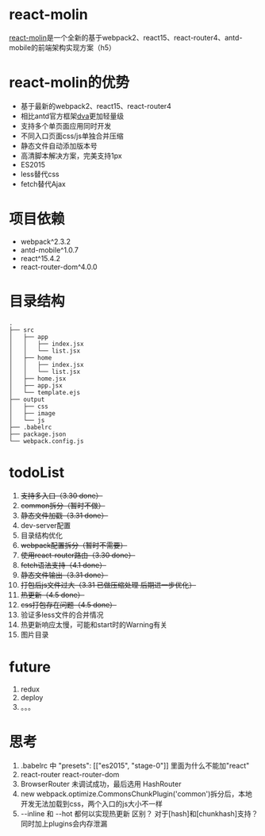 # react-molin

[react-molin](https://github.com/Molin123/react-molin)是一个全新的基于webpack2、react15、react-router4、antd-mobile的前端架构实现方案（h5）



# react-molin的优势

* 基于最新的webpack2、react15、react-router4
* 相比antd官方框架[dva](https://github.com/dvajs/dva)更加轻量级
* 支持多个单页面应用同时开发
* 不同入口页面css/js单独合并压缩
* 静态文件自动添加版本号
* 高清脚本解决方案，完美支持1px
* ES2015
* less替代css
* fetch替代Ajax


# 项目依赖

* webpack^2.3.2
* antd-mobile^1.0.7
* react^15.4.2
* react-router-dom^4.0.0


# 目录结构

```
.
├── src
│   ├── app
│	│	├── index.jsx
│	│	└── list.jsx
│   ├── home
│	│	├── index.jsx
│	│	└── list.jsx
│   ├── home.jsx
│	├── app.jsx
│	└── template.ejs
├── output
│   ├── css
│   ├── image
│   └── js
├── .babelrc
├── package.json
└── webpack.config.js
```



# todoList

1. ~~支持多入口（3.30 done）~~
2. ~~common拆分（暂时不做）~~
3. ~~静态文件加戳（3.31 done）~~
4. dev-server配置
5. 目录结构优化
6. ~~webpack配置拆分（暂时不需要）~~
7. ~~使用react-router路由（3.30 done）~~
8. ~~fetch语法支持（4.1 done）~~
9. ~~静态文件输出（3.31 done）~~
10. ~~打包后js文件过大（3.31 已做压缩处理 后期进一步优化）~~
11. ~~热更新（4.5 done）~~
12. ~~css打包存在问题（4.5 done）~~
13. 验证多less文件的合并情况
14. 热更新响应太慢，可能和start时的Warning有关
15. 图片目录



# future

1. redux
2. deploy
3. 。。。


# 思考

1. .babelrc 中 "presets": [["es2015", "stage-0"]] 里面为什么不能加"react"
2. react-router  react-router-dom
3. BrowserRouter 未调试成功，最后选用 HashRouter
4. new webpack.optimize.CommonsChunkPlugin('common')拆分后，本地开发无法加载到css，两个入口的js大小不一样
5. --inline 和 --hot 都何以实现热更新  区别？  对于[hash]和[chunkhash]支持？同时加上plugins会内存泄漏
